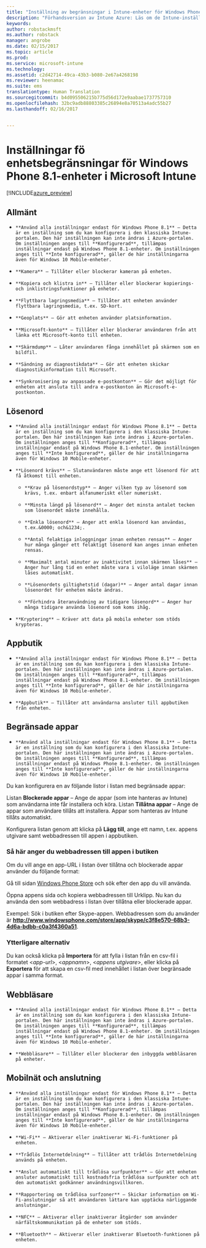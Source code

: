 ```yaml
---
title: "Inställning av begränsningar i Intune-enheter för Windows Phone 8.1 | Förhandsversion av Intune Azure | Microsoft Docs"
description: "Förhandsversion av Intune Azure: Läs om de Intune-inställningar du kan använda för att styra inställningar och funktioner på Windows Phone 8.1-enheter."
keywords: 
author: robstackmsft
ms.author: robstack
manager: angrobe
ms.date: 02/15/2017
ms.topic: article
ms.prod: 
ms.service: microsoft-intune
ms.technology: 
ms.assetid: c2d42714-49ca-43b3-b080-2e67a4268198
ms.reviewer: heenamac
ms.suite: ems
translationtype: Human Translation
ms.sourcegitcommit: b4d095506215b775d56d172e9aabae1737757310
ms.openlocfilehash: 32bc9adb88803385c26894e8a70513a4adc55b27
ms.lasthandoff: 02/16/2017


---
```


# <a name="windows-phone-81-device-restriction-settings-in-microsoft-intune"></a>Inställningar fö enhetsbegränsningar för Windows Phone 8.1-enheter i Microsoft Intune

[!INCLUDE[azure_preview](../includes/azure_preview.md)]

## <a name="general"></a>Allmänt
-     **Använd alla inställningar endast för Windows Phone 8.1** – Detta är en inställning som du kan konfigurera i den klassiska Intune-portalen. Den här inställningen kan inte ändras i Azure-portalen. Om inställningen anges till **Konfigurerad**, tillämpas inställningar endast på Windows Phone 8.1-enheter. Om inställningen anges till **Inte konfigurerad**, gäller de här inställningarna även för Windows 10 Mobile-enheter.
-     **Kamera** – Tillåter eller blockerar kameran på enheten.
-     **Kopiera och klistra in** – Tillåter eller blockerar kopierings- och inklistringsfunktioner på enheter.
-     **Flyttbara lagringsmedia** – Tillåter att enheten använder flyttbara lagringsmedia, t.ex. SD-kort.
-     **Geoplats** – Gör att enheten använder platsinformation.
-     **Microsoft-konto** – Tillåter eller blockerar användaren från att länka ett Microsoft-konto till enheten.
-     **Skärmdump** – Låter användaren fånga innehållet på skärmen som en bildfil.
-     **Sändning av diagnostikdata** – Gör att enheten skickar diagnostikinformation till Microsoft.
-     **Synkronisering av anpassade e-postkonton** – Gör det möjligt för enheten att ansluta till andra e-postkonton än Microsoft-e-postkonton.

## <a name="password"></a>Lösenord
-     **Använd alla inställningar endast för Windows Phone 8.1** – Detta är en inställning som du kan konfigurera i den klassiska Intune-portalen. Den här inställningen kan inte ändras i Azure-portalen. Om inställningen anges till **Konfigurerad**, tillämpas inställningar endast på Windows Phone 8.1-enheter. Om inställningen anges till **Inte konfigurerad**, gäller de här inställningarna även för Windows 10 Mobile-enheter.
-     **Lösenord krävs** – Slutanvändaren måste ange ett lösenord för att få åtkomst till enheten.
    -     **Krav på lösenordstyp** – Anger vilken typ av lösenord som krävs, t.ex. enbart alfanumeriskt eller numeriskt.
    -     **Minsta längd på lösenord** – Anger det minsta antalet tecken som lösenordet måste innehålla.
    -     **Enkla lösenord** – Anger att enkla lösenord kan användas, t.ex.&0000; och&1234;.
    -     **Antal felaktiga inloggningar innan enheten rensas** – Anger hur många gånger ett felaktigt lösenord kan anges innan enheten rensas.
    -     **Maximalt antal minuter av inaktivitet innan skärmen låses** – Anger hur lång tid en enhet måste vara i viloläge innan skärmen låses automatiskt.
    -     **Lösenordets giltighetstid (dagar)** – Anger antal dagar innan lösenordet för enheten måste ändras.
    -     **Förhindra återanvändning av tidigare lösenord** – Anger hur många tidigare använda lösenord som koms ihåg.
-     **Kryptering** – Kräver att data på mobila enheter som stöds krypteras.

## <a name="app-store"></a>Appbutik
-     **Använd alla inställningar endast för Windows Phone 8.1** – Detta är en inställning som du kan konfigurera i den klassiska Intune-portalen. Den här inställningen kan inte ändras i Azure-portalen. Om inställningen anges till **Konfigurerad**, tillämpas inställningar endast på Windows Phone 8.1-enheter. Om inställningen anges till **Inte konfigurerad**, gäller de här inställningarna även för Windows 10 Mobile-enheter.
-     **Appbutik** – Tillåter att användarna ansluter till appbutiken från enheten.

## <a name="restricted-apps"></a>Begränsade appar

-     **Använd alla inställningar endast för Windows Phone 8.1** – Detta är en inställning som du kan konfigurera i den klassiska Intune-portalen. Den här inställningen kan inte ändras i Azure-portalen. Om inställningen anges till **Konfigurerad**, tillämpas inställningar endast på Windows Phone 8.1-enheter. Om inställningen anges till **Inte konfigurerad**, gäller de här inställningarna även för Windows 10 Mobile-enheter.

Du kan konfigurera en av följande listor i listan med begränsade appar:

Listan **Blockerade appar** – Ange de appar (som inte hanteras av Intune) som användarna inte får installera och köra.
Listan **Tillåtna appar** – Ange de appar som användare tillåts att installera. Appar som hanteras av Intune tillåts automatiskt.

Konfigurera listan genom att klicka på **Lägg till**, ange ett namn, t.ex. appens utgivare samt webbadressen till appen i appbutiken.

### <a name="how-to-specify-the-url-to-an-app-in-the-store"></a>Så här anger du webbadressen till appen i butiken

Om du vill ange en app-URL i listan över tillåtna och blockerade appar använder du följande format:

Gå till sidan [Windows Phone Store](https://www.microsoft.com/store/apps/windows-phone) och sök efter den app du vill använda.

Öppna appens sida och kopiera webbadressen till Urklipp. Nu kan du använda den som webbadress i listan över tillåtna eller blockerade appar.

Exempel: Sök i butiken efter Skype-appen. Webbadressen som du använder är **http://www.windowsphone.com/store/app/skype/c3f8e570-68b3-4d6a-bdbb-c0a3f4360a51**.



### <a name="additional-options"></a>Ytterligare alternativ

Du kan också klicka på **Importera** för att fylla i listan från en csv-fil i formatet <*app-url*>, <*appnamn*>, <*appens utgivare*>, eller klicka på **Exportera** för att skapa en csv-fil med innehållet i listan över begränsade appar i samma format.


## <a name="browser"></a>Webbläsare
-     **Använd alla inställningar endast för Windows Phone 8.1** – Detta är en inställning som du kan konfigurera i den klassiska Intune-portalen. Den här inställningen kan inte ändras i Azure-portalen. Om inställningen anges till **Konfigurerad**, tillämpas inställningar endast på Windows Phone 8.1-enheter. Om inställningen anges till **Inte konfigurerad**, gäller de här inställningarna även för Windows 10 Mobile-enheter.
-     **Webbläsare** – Tillåter eller blockerar den inbyggda webbläsaren på enheter.

## <a name="cellular-and-connectivity"></a>Mobilnät och anslutning
-     **Använd alla inställningar endast för Windows Phone 8.1** – Detta är en inställning som du kan konfigurera i den klassiska Intune-portalen. Den här inställningen kan inte ändras i Azure-portalen. Om inställningen anges till **Konfigurerad**, tillämpas inställningar endast på Windows Phone 8.1-enheter. Om inställningen anges till **Inte konfigurerad**, gäller de här inställningarna även för Windows 10 Mobile-enheter.
-     **Wi-Fi** – Aktiverar eller inaktiverar Wi-Fi-funktioner på enheten.
-     **Trådlös Internetdelning** – Tillåter att trådlös Internetdelning används på enheten.
-     **Anslut automatiskt till trådlösa surfpunkter** – Gör att enheten ansluter automatiskt till kostnadsfria trådlösa surfpunkter och att den automatiskt godkänner användningsvillkoren.
-     **Rapportering om trådlösa surfzoner** – Skickar information om Wi-Fi-anslutningar så att användaren lättare kan upptäcka närliggande anslutningar.
-     **NFC** – Aktiverar eller inaktiverar åtgärder som använder närfältskommunikation på de enheter som stöds.
-     **Bluetooth** – Aktiverar eller inaktiverar Bluetooth-funktionen på enheten.

